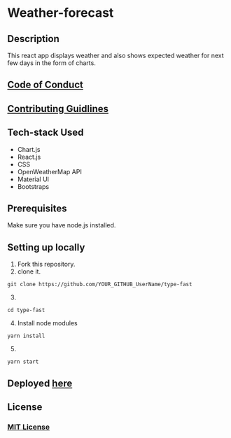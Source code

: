 # Weather-forecast

## Description
This react app displays weather and also shows expected weather for next few days in the form of charts.

## [Code of Conduct](https://github.com/MukulKolpe/weather-forecast/blob/main/CODE_OF_CONDUCT.md)

## [Contributing Guidlines](https://github.com/MukulKolpe/type-fast/blob/main/CONTRIBUTING.md)


## Tech-stack Used
- Chart.js
- React.js
- CSS
- OpenWeatherMap API
- Material UI
- Bootstraps


## Prerequisites

Make sure you have node.js installed.


## Setting up locally
1. Fork this repository.
2. clone it.
 ```
 git clone https://github.com/YOUR_GITHUB_UserName/type-fast
 ```
3. 
 ```
 cd type-fast
 ```
4. Install node modules
 ```
 yarn install
 ```
5. 
 ```
 yarn start
 ```
   

## Deployed [here](https://mukulkolpe.github.io/weather-forecast/)

## License

### [MIT License](https://github.com/MukulKolpe/weather-forecast/blob/main/LICENSE)
